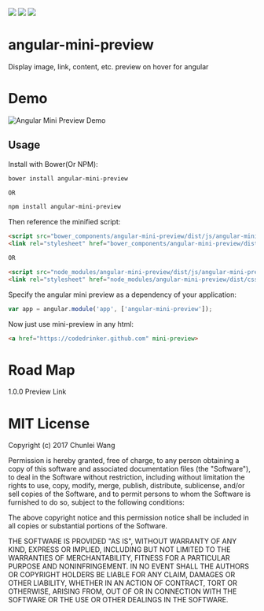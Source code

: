 ![](https://img.shields.io/badge/bower-1.0.0-green.svg) ![](https://img.shields.io/badge/npm-1.0.1-red.svg) ![](https://img.shields.io/github/license/mashape/apistatus.svg)

# angular-mini-preview
Display image, link, content, etc. preview on hover for angular

# Demo
![Angular Mini Preview Demo](https://codedrinker.github.io/repository/asserts/angular-mini-preview.gif)

## Usage

Install with Bower(Or NPM):

```bash
bower install angular-mini-preview

OR

npm install angular-mini-preview
```

Then reference the minified script:

```html
<script src="bower_components/angular-mini-preview/dist/js/angular-mini-preview.min.js"></script>
<link rel="stylesheet" href="bower_components/angular-mini-preview/dist/css/angular-mini-preview.min.css">

OR

<script src="node_modules/angular-mini-preview/dist/js/angular-mini-preview.min.js"></script>
<link rel="stylesheet" href="node_modules/angular-mini-preview/dist/css/angular-mini-preview.min.css">

```

Specify the angular mini preview as a dependency of your application:

```js
var app = angular.module('app', ['angular-mini-preview']);
```

Now just use mini-preview in any html:
```html
<a href="https://codedrinker.github.com" mini-preview>
```

# Road Map
1.0.0 Preview Link

# MIT License

Copyright (c) 2017 Chunlei Wang

Permission is hereby granted, free of charge, to any person obtaining a copy
of this software and associated documentation files (the "Software"), to deal
in the Software without restriction, including without limitation the rights
to use, copy, modify, merge, publish, distribute, sublicense, and/or sell
copies of the Software, and to permit persons to whom the Software is
furnished to do so, subject to the following conditions:

The above copyright notice and this permission notice shall be included in all
copies or substantial portions of the Software.

THE SOFTWARE IS PROVIDED "AS IS", WITHOUT WARRANTY OF ANY KIND, EXPRESS OR
IMPLIED, INCLUDING BUT NOT LIMITED TO THE WARRANTIES OF MERCHANTABILITY,
FITNESS FOR A PARTICULAR PURPOSE AND NONINFRINGEMENT. IN NO EVENT SHALL THE
AUTHORS OR COPYRIGHT HOLDERS BE LIABLE FOR ANY CLAIM, DAMAGES OR OTHER
LIABILITY, WHETHER IN AN ACTION OF CONTRACT, TORT OR OTHERWISE, ARISING FROM,
OUT OF OR IN CONNECTION WITH THE SOFTWARE OR THE USE OR OTHER DEALINGS IN THE
SOFTWARE.
